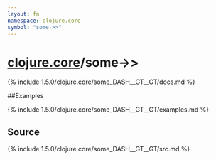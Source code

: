 ```yaml
---
layout: fn
namespace: clojure.core
symbol: "some->>"
---
```


# [clojure.core](../)/some->>

{% include 1.5.0/clojure.core/some_DASH__GT__GT/docs.md %}

##Examples

{% include 1.5.0/clojure.core/some_DASH__GT__GT/examples.md %}
## Source
{% include 1.5.0/clojure.core/some_DASH__GT__GT/src.md %}

